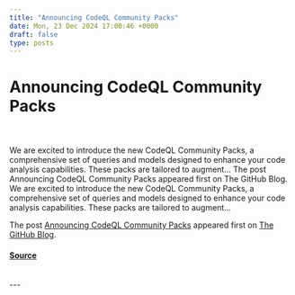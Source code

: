 ```yaml
---
title: "Announcing CodeQL Community Packs"
date: Mon, 23 Dec 2024 17:00:46 +0000
draft: false
type: posts
---
```

# Announcing CodeQL Community Packs

<br/>

<br/>
We are excited to introduce the new CodeQL Community Packs, a comprehensive set of queries and models designed to enhance your code analysis capabilities. These packs are tailored to augment&#8230; The post Announcing CodeQL Community Packs appeared first on The GitHub Blog. 
<br/>
We are excited to introduce the new CodeQL Community Packs, a comprehensive set of queries and models designed to enhance your code analysis capabilities. These packs are tailored to augment…

The post [Announcing CodeQL Community Packs](https://github.blog/security/vulnerability-research/announcing-codeql-community-packs/) appeared first on [The GitHub Blog](https://github.blog).

#### [Source](https://github.blog/security/vulnerability-research/announcing-codeql-community-packs/)

<br/>
---
